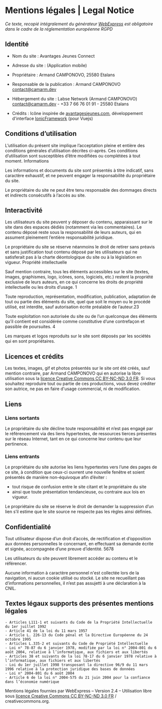 # Mentions légales | Legal Notice

_Ce texte, recopié intégralement du générateur [WebExpress](https://www.webexpress.fr/actualite/actualite-mise-en-avant/modele-de-mentions-legales-complet-et-gratuit/) est obligatoire dans le cadre de la réglementation européenne RGPD_

## Identité

- Nom du site : Avantages Jeunes Connect
- Adresse du site : (Application mobile)

- Propriétaire : Armand CAMPONOVO, 25580 Etalans

- Responsable de la publication : Armand CAMPONOVO <contact@camarm.dev>

- Hébergement du site : Labse Network (Armand CAMPONOVO) <contact@camarm.dev> - +33 7 66 76 01 91 - 25580 Etalans

- Crédits : Icône inspirée de [avantagesjeunes.com](https://www.avantagesjeunes.com/), développement d'interface [IonicFramework](https://ionicframework.com/) (pour Vuejs)

## Conditions d’utilisation

L’utilisation du présent site implique l’acceptation pleine et entière des conditions générales d’utilisation décrites ci-après. Ces conditions d’utilisation sont susceptibles d’être modifiées ou complétées à tout moment.
Informations

Les informations et documents du site sont présentés à titre indicatif, sans caractère exhaustif, et ne peuvent engager la responsabilité du propriétaire du site.

Le propriétaire du site ne peut être tenu responsable des dommages directs et indirects consécutifs à l’accès au site.

## Interactivité

Les utilisateurs du site peuvent y déposer du contenu, apparaissant sur le site dans des espaces dédiés (notamment via les commentaires). Le contenu déposé reste sous la responsabilité de leurs auteurs, qui en assument pleinement l’entière responsabilité juridique.

Le propriétaire du site se réserve néanmoins le droit de retirer sans préavis et sans justification tout contenu déposé par les utilisateurs qui ne satisferait pas à la charte déontologique du site ou à la législation en vigueur.
Propriété intellectuelle

Sauf mention contraire, tous les éléments accessibles sur le site (textes, images, graphismes, logo, icônes, sons, logiciels, etc.) restent la propriété exclusive de leurs auteurs, en ce qui concerne les droits de propriété intellectuelle ou les droits d’usage. 1

Toute reproduction, représentation, modification, publication, adaptation de tout ou partie des éléments du site, quel que soit le moyen ou le procédé utilisé, est interdite, sauf autorisation écrite préalable de l’auteur.23

Toute exploitation non autorisée du site ou de l’un quelconque des éléments qu’il contient est considérée comme constitutive d’une contrefaçon et passible de poursuites. 4

Les marques et logos reproduits sur le site sont déposés par les sociétés qui en sont propriétaires.

## Licences et crédits
Les textes, images, gif et photos présentés sur le site ont été créés, sauf mention contraire, par Armand CAMPONOVO qui en autorise la libre utilisation sous la [licence Creative Commons CC BY-NC-ND 3.0 FR](https://creativecommons.org/licenses/by-nc-nd/3.0/fr/). Si vous souhaitez reproduire tout ou partie de ces productions, vous devez créditer son autrice, ne pas en faire d'usage commercial, ni de modification.

## Liens

### Liens sortants
Le propriétaire du site décline toute responsabilité et n’est pas engagé par le référencement via des liens hypertextes, de ressources tierces présentes sur le réseau Internet, tant en ce qui concerne leur contenu que leur pertinence.

### Liens entrants
Le propriétaire du site autorise les liens hypertextes vers l’une des pages de ce site, à condition que ceux-ci ouvrent une nouvelle fenêtre et soient présentés de manière non-équivoque afin d’éviter :
- tout risque de confusion entre le site citant et le propriétaire du site
- ainsi que toute présentation tendancieuse, ou contraire aux lois en vigueur.

Le propriétaire du site se réserve le droit de demander la suppression d’un lien s’il estime que le site source ne respecte pas les règles ainsi définies.

## Confidentialité

Tout utilisateur dispose d’un droit d’accès, de rectification et d’opposition aux données personnelles le concernant, en effectuant sa demande écrite et signée, accompagnée d’une preuve d’identité. 5678

Les utilisateurs du site peuvent librement accéder au contenu et le référencer.

Aucune information à caractère personnel n'est collectée lors de la navigation, ni aucun cookie utilisé ou stocké. Le site ne recueillant pas d’informations personnelles, il n’est pas assujetti à une déclaration à la CNIL.

## Textes légaux supports des présentes mentions légales

```
- Articles L111-1 et suivants du Code de la Propriété Intellectuelle du 1er juillet 1992
- Article 41 de la loi du 11 mars 1957
- Article L. 226-13 du Code pénal et la Directive Européenne du 24 octobre 1995
- Articles L.335-2 et suivants du Code de Propriété Intellectuelle
- Loi n° 78-87 du 6 janvier 1978, modifiée par la loi n° 2004-801 du 6 août 2004, relative à l’informatique, aux fichiers et aux libertés
- Articles 38 et suivants de la loi 78-17 du 6 janvier 1978 relative à l’informatique, aux fichiers et aux libertés
- Loi du 1er juillet 1998 transposant la directive 96/9 du 11 mars 1996 relative à la protection juridique des bases de données
- Loi n° 2004-801 du 6 août 2004
- Article 6 de la loi n° 2004-575 du 21 juin 2004 pour la confiance dans l’économie numérique
```
  
Mentions légales fournies par WebExpress – Version 2.4 – Utilisation libre sous [licence Creative Commons CC BY-NC-ND 3.0 FR](https://creativecommons.org/licenses/by-nc-nd/3.0/fr/) / creativecommons.org.
